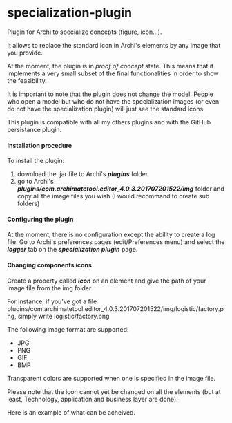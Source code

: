 # specialization-plugin
Plugin for Archi to specialize concepts (figure, icon...).

It allows to replace the standard icon in Archi's elements by any image that you provide.

At the moment, the plugin is in _proof of concept_ state. This means that it implements a very small subset of the final functionalities in order to show the feasibility.

It is important to note that the plugin does not change the model. People who open a model but who do not have the specialization images (or even do not have the specialization plugin) will just see the standard icons.

This plugin is compatible with all my others plugins and with the GitHub persistance plugin.

#### Installation procedure
To install the plugin:
1. download the .jar file to Archi's **_plugins_** folder
2. go to Archi's **_plugins/com.archimatetool.editor_4.0.3.201707201522/img_** folder and copy all the image files you wish (I would recommand to create sub folders)

#### Configuring the plugin
At the moment, there is no configuration except the ability to create a log file. Go to Archi's preferences pages (edit/Preferences menu) and select the **_logger_** tab on the **_specialization plugin_** page.

#### Changing components icons
Create a property called **_icon_** on an element and give the path of your image file from the img folder

For instance, if you've got a file plugins/com.archimatetool.editor_4.0.3.201707201522/img/logistic/factory.png, simply write logistic/factory.png

The following image format are supported:
* JPG
* PNG 
* GIF
* BMP

Transparent colors are supported when one is specified in the image file.

Please note that the icon cannot yet be changed on all the elements (but at least, Technology, application and business layer are done).

Here is an example of what can be acheived.
